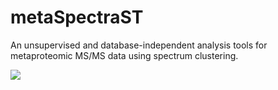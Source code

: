 # metaSpectraST
An unsupervised and database-independent analysis tools for metaproteomic MS/MS data using spectrum clustering.

<img src=https://img.shields.io/badge/lice-metaSpectraST-green>
